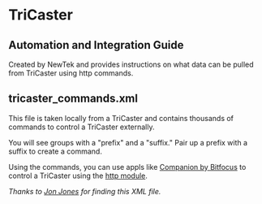 # TriCaster

## Automation and Integration Guide
Created by NewTek and provides instructions on what data can be pulled from TriCaster using http commands.

## tricaster_commands.xml

This file is taken locally from a TriCaster and contains thousands of commands to control a TriCaster externally.

You will see groups with a "prefix" and a "suffix." Pair up a prefix with a suffix to create a command.

Using the commands, you can use appls like [Companion by Bitfocus](https://bitfocus.io/companion) to control a TriCaster using the [http module](https://github.com/bitfocus/companion-module-generic-http).

*Thanks to [Jon Jones](https://jonjones.co/blog/full-list-of-all-tricaster-macros/) for finding this XML file.*